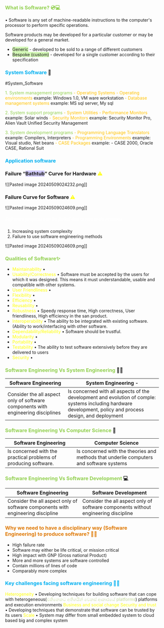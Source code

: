 
### <font color="#92d050">What is Software? 💿💻</font>

• Software is any set of machine-readable instructions to the computer's processor to perform specific operations.

Software products may be developed for a particular customer or may be developed for a general market. 
- <span style="background:#d3f8b6">Generic</span> - developed to be sold to a range of different customers 
- <span style="background:#d3f8b6">Bespoke (custom)</span> - developed for a single customer according to their specification

### <font color="#00b0f0">System Software</font> 💽
#System_Software

<font color="#92d050">1. System management programs</font>
<font color="#ffc000">	- Operating Systems</font>
<font color="#ffc000">	- Operating environments</font>
	  example: Windows 1.0, VM ware workstation
<font color="#ffc000">	- Database management systems</font>
	  example: MS sql server, My sql

<font color="#92d050">2. System support programs</font>
<font color="#ffc000">	- System Utilities</font>
<font color="#ffc000">	- Performance Monitors</font>
	example: Solar winds
<font color="#ffc000">	- Security Monitors</font>
	example: Security Monitor Pro, Alien Vault Unified Security Management

<font color="#92d050">3. System development programs</font>
<font color="#ffc000">	- Programming Language Translators</font>
	example: Compilers, Interpreters
<font color="#ffc000">	- Programming Environments</font>
	example: Visual studio, Net beans
<font color="#ffc000">	- CASE Packages</font>
	example: - CASE 2000, Oracle CASE, Rational Suit


### <font color="#00b0f0">Application software</font>

### Failure “<span style="background:#d2cbff">Bathtub</span>” Curve for Hardware <font color="#ffff00">⚠</font>

![[Pasted image 20240509024232.png]]


### Failure Curve for Software <font color="#ffff00">⚠</font>
![[Pasted image 20240509024609.png]]


##### <font color="#ffffff">Software projects can be failed due to two main reasons</font>
1. Increasing system complexity
2. Failure to use software engineering methods

![[Pasted image 20240509024609.png]]

### <font color="#92d050">Qualities of Software✨</font>

- <font color="#ffff00">Maintainability</font> • 
- <font color="#ffff00">Usability/Correctness</font> • Software must be accepted by the users for which it was designed. This means it must understandable, usable and compatible with other systems.
- <font color="#ffff00">User Friendliness</font> • 
- <font color="#ffff00">Flexibility</font> • 
- <font color="#ffff00">Efficiency</font> • 
- <font color="#ffff00">Reusability</font> • 
- <font color="#ffff00">Robustness</font> • Speedy response time, High correctness, User friendliness, High efficiency in the san product.
- <font color="#ffff00">Interoperability</font> • The ability to be integrated with existing software. (Ability to work/interfacing with other software.
- <font color="#ffff00">Dependability/Reliability</font> •  Software should be trustful.
- <font color="#ffff00">Modularity</font> • 
- <font color="#ffff00">Portability</font> • 
- <font color="#ffff00">Testability</font> • The ability to test software extensively before they are delivered to users
- <font color="#ffff00">Security</font> •

### <font color="#92d050">Software Engineering Vs System Engineering</font> 👨‍💻

| Software Engineering                                                             | System Engineering -                                                                                                                                        |
| -------------------------------------------------------------------------------- | ----------------------------------------------------------------------------------------------------------------------------------------------------------- |
| Consider the all aspect only of software components with engineering disciplines | Is concerned with all aspects of the development and evolution of comple: systems including hardware development, policy and process design, and deployment |
### <font color="#92d050">Software Engineering Vs Computer Science</font> 🔬

| Software Engineering                                            | Computer Science                                                                        |
| --------------------------------------------------------------- | --------------------------------------------------------------------------------------- |
| Is concerned with the practical problems of producing software. | Is concerned with the theories and methods that underlie computers and software systems |

### <font color="#92d050">Software Engineering Vs Software Development</font> 💻

| Software Engineering                                                            | Software Development                                                               |
| ------------------------------------------------------------------------------- | ---------------------------------------------------------------------------------- |
| Consider the all aspect only of software components with engineering discipline | Consider the all aspect only of software components without engineering discipline |

### <font color="#de7802">Why we need to have a disciplinary way (Software Engineering) to produce software? 👨‍🏫</font>

- High failure rate 
- Software may either be life critical, or mission critical 
- High impact with GNP (Gross national Product)
- More and more systems are software controlled 
- Contain millions of lines of code 
- Comparably more complex

### <font color="#00b0f0">Key challenges facing software engineering 🤾‍♂️</font>

<font color="#ffff00">Heterogeneity</font> • Developing techniques for building software that can cope with heterogeneous(<font color="#c3d69b">එකිනෙකට අතිශයින් වෙනස් ආකාරයේ platforms</font>) platforms and execution environments
<font color="#ffff00">Business and social change</font>
<font color="#ffff00">Security and trust</font> • Developing techniques that demonstrate that software can be trusted by its users
<font color="#ffff00">Scale</font> • System may differ from small embedded system to cloud based big and complex system

